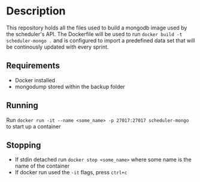 # Description
This repository holds all the files used to build a mongodb image used by the scheduler's API. The Dockerfile will be used to run `docker build -t scheduler-mongo .` and is configured to import a predefined data set that will be continously updated with every sprint.

## Requirements
- Docker installed
- mongodump stored within the backup folder

## Running
Run `docker run -it --name <some_name> -p 27017:27017 scheduler-mongo` to start up a container

## Stopping
- If stdin detached run `docker stop <some_name>` where some name is the name of the container
- If docker run used the `-it` flags, press `ctrl+c`
